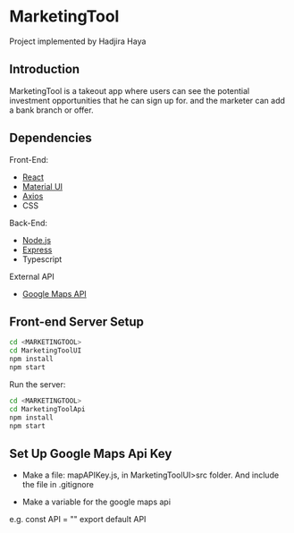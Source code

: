 # MarketingTool
Project implemented by  Hadjira Haya

## Introduction

MarketingTool is a takeout app where users can see the potential investment opportunities that he can sign up for.
and the marketer can add a bank branch or offer.

## Dependencies

Front-End:

- [React](https://reactjs.org/)
- [Material UI](https://material-ui.com/)
- [Axios](https://www.npmjs.com/package/axios)
- CSS

Back-End:

- [Node.js](https://nodejs.org)
- [Express](https://expressjs.com)
- Typescript

External API

- [Google Maps API](https://developers.google.com/maps)

## **Front-end Server Setup**

```sh
cd <MARKETINGTOOL>
cd MarketingToolUI
npm install
npm start
```

Run the server:

```sh
cd <MARKETINGTOOL>
cd MarketingToolApi
npm install
npm start
```




## Set Up Google Maps Api Key

- Make a file: mapAPIKey.js, in MarketingToolUI>src folder.
And include the file in .gitignore

- Make a variable for the google maps api

e.g.
  const API = "<google maps api key>"
  export default API